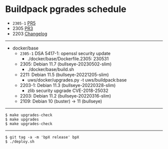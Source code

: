 # Buildpack pgrades schedule

* `2305-1` [PR5](https://github.com/TalkingPts/Buildpack/pull/5)
* 2305 [PR3](https://github.com/TalkingPts/Buildpack/pull/3)
* 2203 [Changelog](../compare/81af1d8b7c139a0...b6f62a5f2aa686b)

---

* docker/base
    * `2305-1` DSA 5417-1: openssl security update
        * ./docker/base/Dockerfile.2305: 230531
    * 2305: Debian 11.7 (bullseye-20230502-slim)
        * ./docker/base/build.sh
    * 2211: Debian 11.5 (bullseye-20221205-slim)
        * uws/docker/upgrades.py -t uws/buildpack:base
    * 2203-1: Debian 11.3 (bullseye-20220328-slim)
        * zlib security upgrade CVE-2018-25032
    * 2203: Debian 11.2 (bullseye-20220316-slim)
    * 2109: Debian 10 (buster) -> 11 (bullseye)

---

    $ make upgrades-check
    $ make upgrades
    $ make upgrades-check

---

    $ git tag -a -m 'bpX release' bpX
    $ ./deploy.sh
